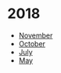 # 2018

* [November](2018/NOVEMBER.md)
* [October](2018/OCTOBER.md)
* [July](2018/JULY.md)
* [May](2018/MAY.md)

